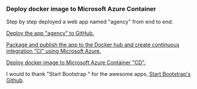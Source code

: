 ### **Deploy docker image to Microsoft Azure Container**


Step by step deployed a web app named "agency" from end to end.


[Deploy the app "agency" to GitHub.](https://github.com/nehadjsh/Deploy_docker_image_to_Azure_Container/issues/1)

[Package and publish the app to the Docker hub and create continuous integration "CI" using Microsoft Azure.](https://github.com/nehadjsh/Deploy_docker_image_to_Azure_Container/issues/2)

[Deploy docker image to Microsoft Azure Container "CD".](https://github.com/nehadjsh/Deploy_docker_image_to_Azure_Container/issues/3)




I would to thank "Start Bootstrap " for the awesome apps, [Start Bootstrap's Github](https://github.com/StartBootstrap).
